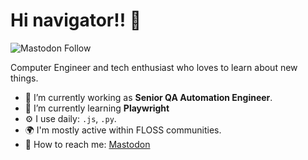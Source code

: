 # Hi navigator!! :wave:

![Mastodon Follow](https://img.shields.io/mastodon/follow/113866621931411015?domain=rebel.ar)

Computer Engineer and tech enthusiast who loves to learn about new things.

- 🔭 I’m currently working as __Senior QA Automation Engineer__.
- 🌱 I’m currently learning __Playwright__
- ⚙️ I use daily: `.js`, `.py`.
- 🌍 I'm mostly active within FLOSS communities.
- 💬 How to reach me: [Mastodon](https://rebel.ar/@srmorita 'Mastodon account')
